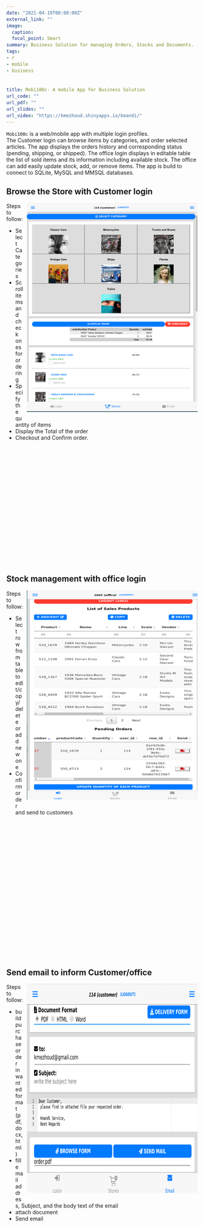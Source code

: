 ```yaml
---
date: "2021-04-19T00:00:00Z"
external_link: ""
image:
  caption:
  focal_point: Smart
summary: Business Solution for managing Orders, Stocks and Documents. 
tags:
- r
- mobile
- business


title: Mobi100c- A mobile App for Business Solution
url_code: ""
url_pdf: ""
url_slides: ""
url_video: "https://kmezhoud.shinyapps.io/kmandi/"
---
```


`Mobi100c` is a web/mobile app with multiple login profiles.    
The Customer login can browse items by categories, and order selected articles. The app displays the orders history and corresponding status (pending, shipping, or shipped). 
The office login displays in editable table the list of sold items and its information including available stock. 
The office can add easily update stock, add, or remove items.
The app is build to connect to SQLite, MySQL and MMSQL databases.


## Browse the Store with Customer login

<img src="store.png" alt="store" align="right" width="450" height="550" style="padding: 0 0 10px 10px;" />

Steps to follow:

* Select Categories
* Scroll items and check ones for ordering
* Specify the quantity of items
* Display the Total of the order
* Checkout and Confirm order.

<div style="margin-bottom:350px;">
</div>

## Stock management with office login

<img src="office.png" alt="store" align="right" width="450" height="550" style="padding: 0 0 10px 10px;" />

Steps to follow:

* Select row from table to edit/copy/delete or add new one
* Confirm order and send to customers


<div style="margin-bottom:400px;">
</div>

## Send email to inform Customer/office

<img src="email_page.png" alt="store" align="right" width="450" height="550" style="padding: 0 0 10px 10px;" />

Steps to follow:

* build purchase order in wanted format (pdf, docx, html)
* fill email address, Subject, and the body text of the email
* attach document
* Send email